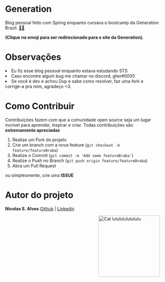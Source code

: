 # Generation
Blog pessoal feito com Spring enquanto cursava o bootcamp da Generation Brazil.
<a target='_blank' href="https://brazil.generation.org/">
👨‍🎓
</a>

<b> (Clique no emoji para ser redirecionado para o site da Generation). </b>

# Observações

<li>Eu fiz esse blog pessoal enquanto estava estudando STS</li>
<li>Caso encontre algum bug me chamar no discord, glwr#0005</li>
<li>Se você é dev e achou Dup e sabe como resolver,
faz uma fork e corrige-a pra mim, agradeço <3.</li>

# Como Contribuir

Contribuições fazem com que a comunidade open source seja um lugar incrível para aprender, inspirar e criar. Todas contribuições
são **extremamente apreciadas**

1. Realize um Fork do projeto
2. Crie um branch com a nova feature (`git checkout -b feature/featureBraba`)
3. Realize o Commit (`git commit -m 'Add some featureBraba'`)
4. Realize o Push no Branch (`git push origin feature/featureBraba`)
5. Abra um Pull Request

ou simplesmente, crie uma **ISSUE**

# Autor do projeto
**Nicolas S. Alves** [Github](https://github.com/Gloower/Gloower) | [Linkedin](https://www.linkedin.com/in/nicolas-alves-a19650214/)

<img alt="Cat lulululululululu" align="right" src="https://64.media.tumblr.com/1f954906259d294146630766105a563b/tumblr_pq2cv3VhFb1wyt28po1_540.gifv" width="200" >

<div style="visibility: hidden">Por que esta olhando o codigo do meu README mocinho???</div>